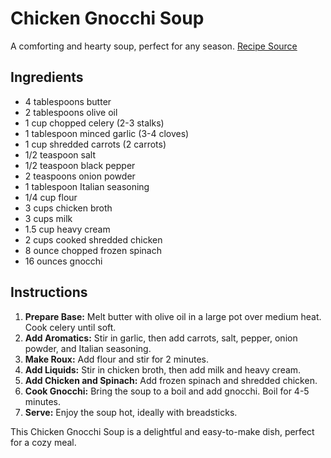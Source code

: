 # Chicken Gnocchi Soup

A comforting and hearty soup, perfect for any season. [Recipe Source](https://www.instagram.com/p/CwTEI1Musu9/)

## Ingredients

- 4 tablespoons butter
- 2 tablespoons olive oil
- 1 cup chopped celery (2-3 stalks)
- 1 tablespoon minced garlic (3-4 cloves)
- 1 cup shredded carrots (2 carrots)
- 1/2 teaspoon salt
- 1/2 teaspoon black pepper
- 2 teaspoons onion powder
- 1 tablespoon Italian seasoning
- 1/4 cup flour
- 3 cups chicken broth
- 3 cups milk
- 1.5 cup heavy cream
- 2 cups cooked shredded chicken
- 8 ounce chopped frozen spinach
- 16 ounces gnocchi

## Instructions

1. **Prepare Base:** Melt butter with olive oil in a large pot over medium heat. Cook celery until soft.
2. **Add Aromatics:** Stir in garlic, then add carrots, salt, pepper, onion powder, and Italian seasoning.
3. **Make Roux:** Add flour and stir for 2 minutes.
4. **Add Liquids:** Stir in chicken broth, then add milk and heavy cream.
5. **Add Chicken and Spinach:** Add frozen spinach and shredded chicken.
6. **Cook Gnocchi:** Bring the soup to a boil and add gnocchi. Boil for 4-5 minutes.
7. **Serve:** Enjoy the soup hot, ideally with breadsticks.

This Chicken Gnocchi Soup is a delightful and easy-to-make dish, perfect for a cozy meal.
